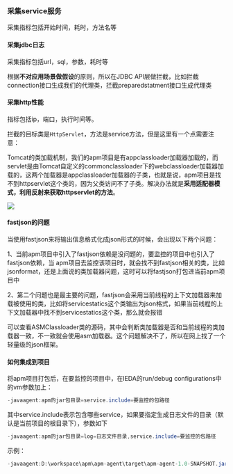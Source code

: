 ### 采集service服务

采集指标包括开始时间，耗时，方法名等

#### 采集jdbc日志

采集指标包括url，sql，参数，耗时等

根据**不对应用场景做假设**的原则，所以在JDBC API层做拦截，比如拦截connection接口生成我们的代理类，拦截preparedstatment接口生成代理类

#### 采集http性能

指标包括ip，端口，执行时间等。

拦截的目标类是`HttpServlet`，方法是service方法，但是这里有一个点需要注意：

Tomcat的类加载机制，我们的apm项目是有appclassloader加载器加载的，而servlet是由Tomcat自定义的commonclassloader下的webclassloader加载器加载的，这两个加载器是appclassloader加载器的子类，也就是说，apm项目是找不到httpservlet这个类的，因为父类访问不了子类。解决办法就是**采用适配器模式，利用反射来获取httpservlet的方法**。

![](https://z3.ax1x.com/2021/08/31/hapsBj.png)

#### fastjson的问题

当使用fastjson来将输出信息格式化成json形式的时候，会出现以下两个问题：

1、当前apm项目中引入了fastjson依赖是没问题的，要监控的项目中也引入了fastjson依赖，当 apm项目去监控该项目时，就会找不到fastjson相关的类，比如jsonformat，还是上面说的类加载器问题，这时可以将fastjson打包进当前apm项目中

2、第二个问题也是最主要的问题，fastjson会采用当前线程的上下文加载器来加载被使用的类，比如将servicestatics这个类输出为json格式，如果当前线程的上下文加载器中找不到servicestatics这个类，那么就会报错

可以查看ASMClassloader类的源码，其中会判断类加载器是否和当前线程的类加载器一致，不一致就会使用asm加载器。这个问题解决不了，所以在网上找了一个轻量级的json框架。

#### 如何集成到项目

将apm项目打包后，在要监控的项目中，在IEDA的run/debug configurations中的vm参数加上：

~~~java
-javaagent:apm的jar包目录=service.include=要监控的包路径
~~~

其中service.include表示包含哪些service，如果要指定生成日志文件的目录（默认是当前项目的根目录下），参数如下

~~~java
-javaagent:apm的jar包目录=log=日志文件目录,service.include=要监控的包路径
~~~

示例：

~~~java
-javaagent:D:\workspace\apm\apm-agent\target\apm-agent-1.0-SNAPSHOT.jar=log=/log,service.include=com.jiatu.catalog.service.impl.*ServiceImpl
~~~

